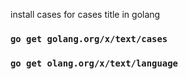 install cases for cases title in golang
### `go get golang.org/x/text/cases`
### `go get olang.org/x/text/language`
